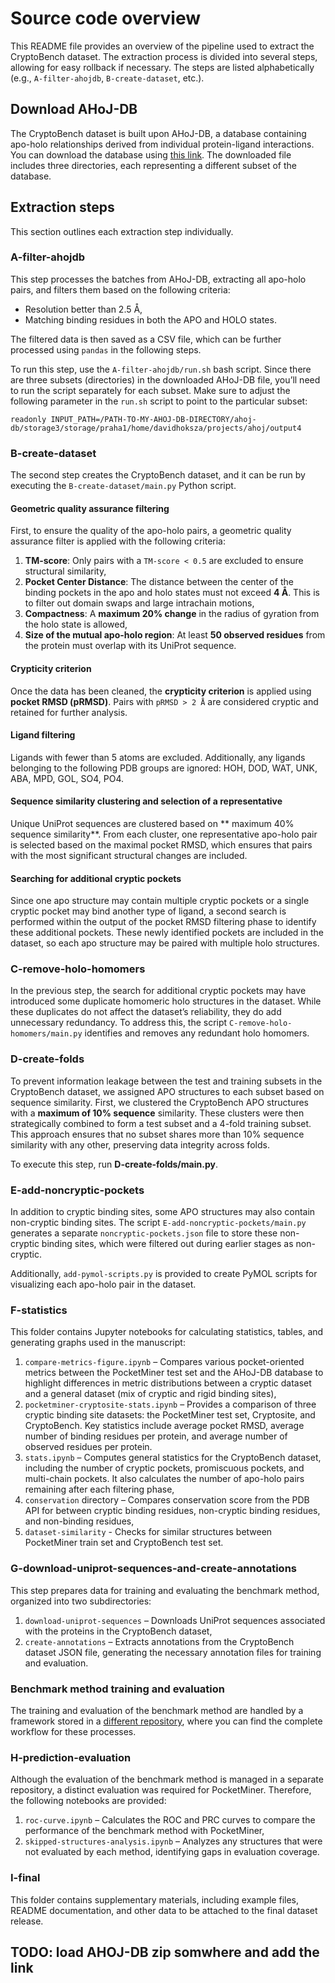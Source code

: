 # Source code overview
This README file provides an overview of the pipeline used to extract the CryptoBench dataset. The extraction process is divided into several steps, allowing for easy rollback if necessary. The steps are listed alphabetically (e.g., `A-filter-ahojdb`, `B-create-dataset`, etc.).

## Download AHoJ-DB
The CryptoBench dataset is built upon AHoJ-DB, a database containing apo-holo relationships derived from individual protein-ligand interactions. You can download the database using [this link](TODO!!!). The downloaded file includes three directories, each representing a different subset of the database.

## Extraction steps
This section outlines each extraction step individually.

### A-filter-ahojdb
This step processes the batches from AHoJ-DB, extracting all apo-holo pairs, and filters them based on the following criteria:
- Resolution better than 2.5 Å,
- Matching binding residues in both the APO and HOLO states.

The filtered data is then saved as a CSV file, which can be further processed using `pandas` in the following steps.

To run this step, use the `A-filter-ahojdb/run.sh` bash script. Since there are three subsets (directories) in the downloaded AHoJ-DB file, you’ll need to run the script separately for each subset. Make sure to adjust the following parameter in the `run.sh` script to point to the particular subset:
```shell
readonly INPUT_PATH=/PATH-TO-MY-AHOJ-DB-DIRECTORY/ahoj-db/storage3/storage/praha1/home/davidhoksza/projects/ahoj/output4
```
### B-create-dataset
The second step creates the CryptoBench dataset, and it can be run by executing the `B-create-dataset/main.py` Python script. 

#### Geometric quality assurance filtering
First, to ensure the quality of the apo-holo pairs, a geometric quality assurance filter is applied with the following criteria:
1. **TM-score**: Only pairs with a `TM-score < 0.5` are excluded to ensure structural similarity,
2. **Pocket Center Distance**: The distance between the center of the binding pockets in the apo and holo states must not exceed **4 Å**. This is to filter out domain swaps and large intrachain motions, 
3. **Compactness**: A **maximum 20% change** in the radius of gyration from the holo state is allowed,
4. **Size of the mutual apo-holo region**: At least **50 observed residues** from the protein must overlap with its UniProt sequence.

#### Crypticity criterion
Once the data has been cleaned, the **crypticity criterion** is applied using **pocket RMSD (pRMSD)**. Pairs with `pRMSD > 2 Å` are considered cryptic and retained for further analysis.

#### Ligand filtering
Ligands with fewer than 5 atoms are excluded. Additionally, any ligands belonging to the following PDB groups are ignored: HOH, DOD, WAT, UNK, ABA, MPD, GOL, SO4, PO4.

#### Sequence similarity clustering and selection of a representative
Unique UniProt sequences are clustered based on ** maximum 40% sequence similarity**. From each cluster, one representative apo-holo pair is selected based on the maximal pocket RMSD, which ensures that pairs with the most significant structural changes are included.

#### Searching for additional cryptic pockets
Since one apo structure may contain multiple cryptic pockets or a single cryptic pocket may bind another type of ligand, a second search is performed within the output of the pocket RMSD filtering phase to identify these additional pockets. These newly identified pockets are included in the dataset, so each apo structure may be paired with multiple holo structures.

### C-remove-holo-homomers
In the previous step, the search for additional cryptic pockets may have introduced some duplicate homomeric holo structures in the dataset. While these duplicates do not affect the dataset’s reliability, they do add unnecessary redundancy. To address this, the script `C-remove-holo-homomers/main.py` identifies and removes any redundant holo homomers.

### D-create-folds
To prevent information leakage between the test and training subsets in the CryptoBench dataset, we assigned APO structures to each subset based on sequence similarity. First, we clustered the CryptoBench APO structures with a **maximum of 10% sequence** similarity. These clusters were then strategically combined to form a test subset and a 4-fold training subset. This approach ensures that no subset shares more than 10% sequence similarity with any other, preserving data integrity across folds.

To execute this step, run **D-create-folds/main.py**.

### E-add-noncryptic-pockets
In addition to cryptic binding sites, some APO structures may also contain non-cryptic binding sites. The script `E-add-noncryptic-pockets/main.py` generates a separate `noncryptic-pockets.json` file to store these non-cryptic binding sites, which were filtered out during earlier stages as non-cryptic.

Additionally, `add-pymol-scripts.py` is provided to create PyMOL scripts for visualizing each apo-holo pair in the dataset.

### F-statistics
This folder contains Jupyter notebooks for calculating statistics, tables, and generating graphs used in the manuscript:
1. `compare-metrics-figure.ipynb` – Compares various pocket-oriented metrics between the PocketMiner test set and the AHoJ-DB database to highlight differences in metric distributions between a cryptic dataset and a general dataset (mix of cryptic and rigid binding sites),
2. `pocketminer-cryptosite-stats.ipynb` – Provides a comparison of three cryptic binding site datasets: the PocketMiner test set, Cryptosite, and CryptoBench. Key statistics include average pocket RMSD, average number of binding residues per protein, and average number of observed residues per protein.
3. `stats.ipynb`  – Computes general statistics for the CryptoBench dataset, including the number of cryptic pockets, promiscuous pockets, and multi-chain pockets. It also calculates the number of apo-holo pairs remaining after each filtering phase,
4. `conservation` directory – Compares conservation score from the PDB API for between cryptic binding residues, non-cryptic binding residues, and non-binding residues,
5. `dataset-similarity` - Checks for similar structures between PocketMiner train set and CryptoBench test set.

### G-download-uniprot-sequences-and-create-annotations
This step prepares data for training and evaluating the benchmark method, organized into two subdirectories:
1. `download-uniprot-sequences` – Downloads UniProt sequences associated with the proteins in the CryptoBench dataset,
2. `create-annotations` – Extracts annotations from the CryptoBench dataset JSON file, generating the necessary annotation files for training and evaluation.

### Benchmark method training and evaluation
The training and evaluation of the benchmark method are handled by a framework stored in a [different repository](https://github.com/skrhakv/apolo/tree/cryptobench-v2), where you can find the complete workflow for these processes.

### H-prediction-evaluation
Although the evaluation of the benchmark method is managed in a separate repository, a distinct evaluation was required for PocketMiner. Therefore, the following notebooks are provided:
1. `roc-curve.ipynb` – Calculates the ROC and PRC curves to compare the performance of the benchmark method with PocketMiner,
2.  `skipped-structures-analysis.ipynb` – Analyzes any structures that were not evaluated by each method, identifying gaps in evaluation coverage.

### I-final
This folder contains supplementary materials, including example files, README documentation, and other data to be attached to the final dataset release.

## TODO: load AHOJ-DB zip somwhere and add the link 